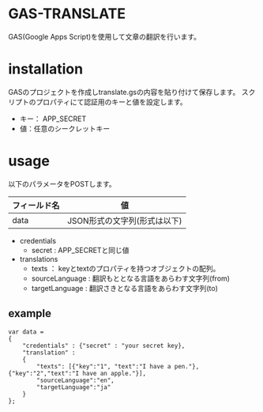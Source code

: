 # GAS-TRANSLATE
GAS(Google Apps Script)を使用して文章の翻訳を行います。

# installation
GASのプロジェクトを作成しtranslate.gsの内容を貼り付けて保存します。
スクリプトのプロパティにて認証用のキーと値を設定します。

- キー： APP_SECRET
- 値：任意のシークレットキー

# usage
以下のパラメータをPOSTします。

| フィールド名 | 値 |
----|----
| data | JSON形式の文字列(形式は以下) |

- credentials
  - secret : APP_SECRETと同じ値
- translations
  - texts ： keyとtextのプロパティを持つオブジェクトの配列。
  - sourceLanguage : 翻訳もととなる言語をあらわす文字列(from)
  - targetLanguage : 翻訳さきとなる言語をあらわす文字列(to)

## example
    var data =
    {
        "credentials" : {"secret" : "your secret key},
        "translation" :
        {
            "texts": [{"key":"1", "text":"I have a pen."}, {"key":"2","text":"I have an apple."}],
            "sourceLanguage":"en",
            "targetLanguage":"ja"
        }
    };
